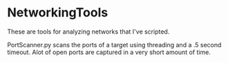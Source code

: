 # NetworkingTools
These are tools for analyzing networks that I've scripted. 

PortScanner.py scans the ports of a target using threading and a .5 second timeout. Alot of open ports are captured in a very short amount of time. 
